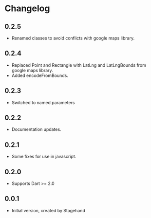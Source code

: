 # Changelog
## 0.2.5
- Renamed classes to avoid conflicts with google maps library.

## 0.2.4
- Replaced Point and Rectangle with LatLng and LatLngBounds from google maps library.
- Added encodeFromBounds.

## 0.2.3
- Switched to named parameters

## 0.2.2
- Documentation updates.

## 0.2.1
- Some fixes for use in javascript.

## 0.2.0
- Supports Dart >= 2.0

## 0.0.1
- Initial version, created by Stagehand


